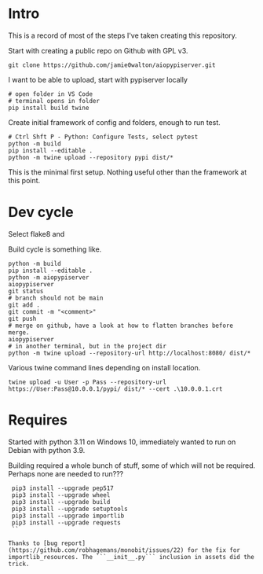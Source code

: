 # Intro

This is a record of most of the steps I've taken creating this repository.

Start with creating a public repo on Github with GPL v3.

```
git clone https://github.com/jamie0walton/aiopypiserver.git
```

I want to be able to upload, start with pypiserver locally
```
# open folder in VS Code
# terminal opens in folder
pip install build twine
```

Create initial framework of config and folders, enough to run test.

```
# Ctrl Shft P - Python: Configure Tests, select pytest
python -m build
pip install --editable .
python -m twine upload --repository pypi dist/*
```

This is the minimal first setup. Nothing useful other than the framework at this point.

# Dev cycle

Select flake8 and 

Build cycle is something like.
```
python -m build
pip install --editable .
python -m aiopypiserver
aiopypiserver
git status
# branch should not be main
git add .
git commit -m "<comment>"
git push
# merge on github, have a look at how to flatten branches before merge.
aiopypiserver
# in another terminal, but in the project dir
python -m twine upload --repository-url http://localhost:8080/ dist/*
```

Various twine command lines depending on install location.
```
twine upload -u User -p Pass --repository-url https://User:Pass@10.0.0.1/pypi/ dist/* --cert .\10.0.0.1.crt
```

# Requires

Started with python 3.11 on Windows 10, immediately wanted to run on Debian with python 3.9.

Building required a whole bunch of stuff, some of which will not be required. Perhaps none are
needed to run???

```
 pip3 install --upgrade pep517
 pip3 install --upgrade wheel
 pip3 install --upgrade build
 pip3 install --upgrade setuptools
 pip3 install --upgrade importlib
 pip3 install --upgrade requests
 ``

Thanks to [bug report](https://github.com/robhagemans/monobit/issues/22) for the fix for
importlib_resources. The ```__init__.py``` inclusion in assets did the trick.

